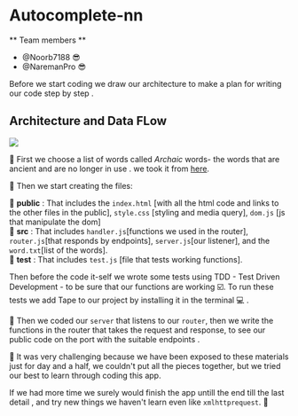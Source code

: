 # Autocomplete-nn

** Team members **  
 - @Noorb7188  :sunglasses:
 - @NaremanPro :sunglasses:

Before we start coding we draw our architecture to make a plan for writing our code step by step .   

## **Architecture and Data FLow**  

![](./public/assets/arch.jpeg)  

:scroll: First we choose a list of words called *Archaic*  words- the words that are ancient and are no longer in use . we took it from [here](https://en.oxforddictionaries.com/explore/archaic-words).  

:bookmark_tabs: Then we start creating the files:  

:open_file_folder: **public** : That includes the `index.html` [with all the html code and links to the other files in the public], `style.css` [styling and media query], `dom.js` [js that manipulate the dom]  
:open_file_folder: **src** : That includes `handler.js`[functions we used in the router], `router.js`[that responds by endpoints], `server.js`[our listener], and the `word.txt`[list of the words].  
:open_file_folder: **test** : That includes `test.js` [file that tests working functions].

Then before the code it-self we wrote some tests using TDD - Test Driven Development - to be sure that our functions are working ☑️.
To run these tests we add Tape to our project by installing it in the terminal 💻 .

:bookmark_tabs: Then we coded our `server` that listens to our `router`, then we write the functions in the router that takes the request and response, to see our public code on the port with the suitable endpoints .  

:muscle: It was very challenging because we have been exposed to these materials just for day and a half, we couldn't put all the pieces together, but we tried our best to learn through coding this app.

If we had more time we surely would finish the app untill the end till the last detail , and try new things we haven't learn even like `xmlhttprequest`. :no_good:
